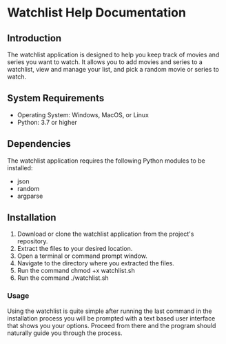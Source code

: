 # Watchlist Help Documentation

## Introduction

The watchlist application is designed to help you keep track of movies and series you want to watch. It allows you to add movies and series to a watchlist, view and manage your list, and pick a random movie or series to watch.

## System Requirements

- Operating System: Windows, MacOS, or Linux
- Python: 3.7 or higher

## Dependencies

The watchlist application requires the following Python modules to be installed:

- json
- random
- argparse

## Installation

1. Download or clone the watchlist application from the project's repository.
2. Extract the files to your desired location.
3. Open a terminal or command prompt window.
4. Navigate to the directory where you extracted the files.
5. Run the command chmod +x watchlist.sh
6. Run the command ./watchlist.sh

### Usage

Using the watchlist is quite simple after running the last command in the installation process you will be prompted with a text based user interface that shows you your options. Proceed from there and the program should naturally guide you through the process.